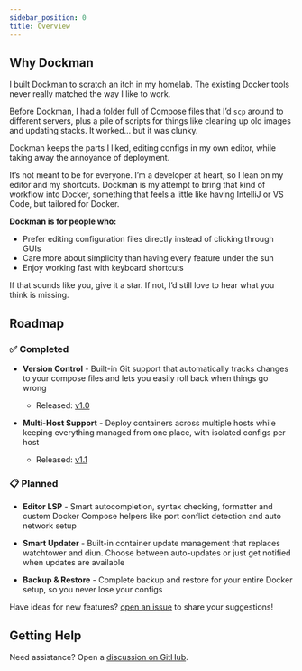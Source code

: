 ```yaml
---
sidebar_position: 0
title: Overview
---
```


## **Why Dockman**

I built Dockman to scratch an itch in my homelab. The existing Docker tools never really matched the way I like to work.

Before Dockman, I had a folder full of Compose files that I’d `scp` around to different servers, plus a pile of scripts
for things like cleaning up old images and updating stacks. It worked… but it was clunky.

Dockman keeps the parts I liked, editing configs in my own editor, while taking away the annoyance of deployment.

It’s not meant to be for everyone. I’m a developer at heart, so I lean on my editor and my shortcuts. Dockman is my
attempt to bring that kind of workflow into Docker, something that feels a little like having IntelliJ or VS Code, but
tailored for Docker.

**Dockman is for people who:**

* Prefer editing configuration files directly instead of clicking through GUIs
* Care more about simplicity than having every feature under the sun
* Enjoy working fast with keyboard shortcuts

If that sounds like you, give it a star. If not, I’d still love to hear what you think is missing.

## Roadmap

### ✅ Completed

- **Version Control** - Built-in Git support that automatically tracks changes to your compose files and lets you easily
  roll back when things go wrong
    - Released: [v1.0](https://github.com/RA341/dockman/releases/tag/v1.0.0)

- **Multi-Host Support** - Deploy containers across multiple hosts while keeping everything managed from one place, with
  isolated configs per host
    - Released: [v1.1](https://github.com/RA341/dockman/releases/tag/v1.1.0)

### 📋 Planned

- **Editor LSP** - Smart autocompletion, syntax checking, formatter and custom Docker Compose helpers like port
  conflict detection and auto network setup

- **Smart Updater** - Built-in container update management that replaces watchtower and diun. Choose between
  auto-updates or just get notified when updates are available

- **Backup & Restore** - Complete backup and restore for your entire Docker setup, so you never lose
  your configs

Have ideas for new features?
[open an issue](https://github.com/RA341/dockman/issues/new) to share your suggestions!

## Getting Help

Need assistance? Open a [discussion on GitHub](https://github.com/RA341/dockman/discussions).
